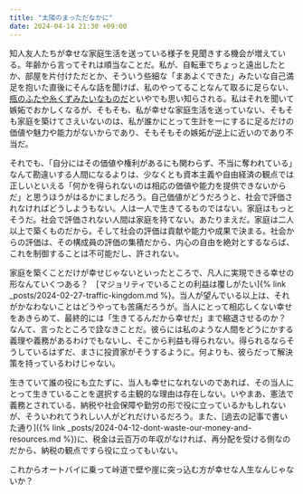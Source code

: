 ```yaml
---
title: "太陽のまっただなかに"
date: 2024-04-14 21:30 +09:00
---
```


知人友人たちが幸せな家庭生活を送っている様子を見聞きする機会が増えている。年齢から言ってそれは順当なことだ。私が、自転車でちょっと遠出したとか、部屋を片付けただとか、そういう些細な「まあよくできた」みたいな自己満足を抱いた直後にそんな話を聞けば、私のやってることなんて取るに足らない、[瓶のふたや糸くずみたいなものだ](https://www.youtube.com/watch?v=DyxkjYmlzhg)といやでも思い知らされる。私はそれを聞いて嫉妬でおかしくなるが、そもそも、私が幸せな家庭生活を送っていない、そもそも家庭を築けてさえいないのは、私が誰かにとって生計を一にするに足るだけの価値や魅力や能力がないからであり、そもそもその嫉妬が逆上に近いのであり不当だ。

それでも、「自分にはその価値や権利があるにも関わらず、不当に奪われている」なんて勘違いする人間になるよりは、少なくとも資本主義や自由経済の観点では正しいといえる「何かを得られないのは相応の価値や能力を提供できないからだ」と思うほうがはるかにましだろう。自己価値がどうだろうと、社会で評価されなければどうしようもない。人は一人で生きてるものではない。家庭はもっとそうだ。社会で評価されない人間は家庭を持てない。あたりまえだ。家庭は二人以上で築くものだから。そして社会の評価は貢献や能力や成果で決まる。社会からの評価は、その構成員の評価の集積だから、内心の自由を絶対とするならば、これを制御することは不可能だし、許されない。

家庭を築くことだけが幸せじゃないといったところで、凡人に実現できる幸せの形なんていくつある？　[マジョリティでいることの利益は覆しがたい]{% link _posts/2024-02-27-traffic-kingdom.md %}。当人が望んでいる以上は、それがかなわないことはどうやっても苦痛だろうが。当人にとって相応しくない幸せをあきらめて、最終的には「生きてるんだから幸せだ」まで縮退させるのか？　なんて、言ったところで詮なきことだ。彼らには私のような人間をどうにかする義理や義務があるわけでもないし、そこから利益も得られない。得られるならそうしているはずだ、まさに投資家がそうするように。何よりも、彼らだって解決策を持っているわけじゃない。

生きていて誰の役にも立たずに、当人も幸せになれないのであれば、その当人にとって生きていることを選択する主観的な理由は存在しない。いやまあ、憲法で義務とされている、納税や社会保障や勤労の形で役に立っているかもしれないが、そういわれてうれしい人がどれだけいるだろう。また、[過去の記事で書いた通り]({% link _posts/2024-04-12-dont-waste-our-money-and-resources.md %})に、税金は云百万の年収がなければ、再分配を受ける側なのだから、納税の観点ですら役に立ってもいない。

これからオートバイに乗って峠道で壁や崖に突っ込む方が幸せな人生なんじゃないか？

